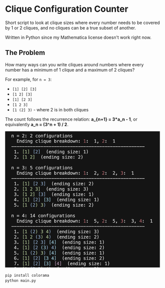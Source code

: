 # Clique Configuration Counter

Short script to look at clique sizes where every number needs to be covered by 1 or 2 cliques, and no cliques can be a true subset of another. 

Written in Python since my Mathematica license doesn't work right now.

## The Problem

How many ways can you write cliques around numbers where every number has a minimum of 1 clique and a maximum of 2 cliques?

For example, for `n = 3`:
- `[1] [2] [3]`
- `[1 2] [3]`
- `[1] [2 3]`
- `[1 2 3]`
- `[1 (2] 3)` - where 2 is in both cliques

The count follows the recurrence relation: **a_{n+1} = 3*a_n - 1**, or equivalently **a_n = (3^n + 1) / 2**.

![Clique Configurations](clique%20list.png)

```bash
pip install colorama
python main.py
```

